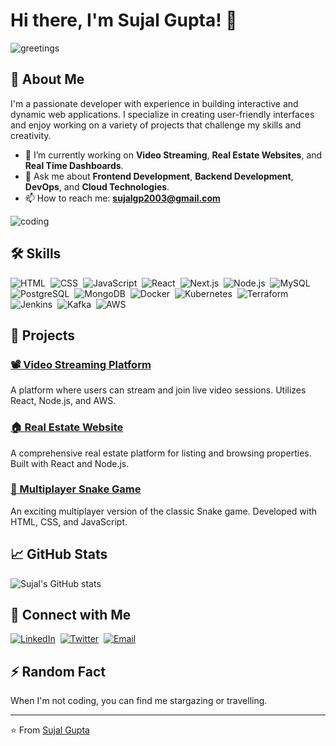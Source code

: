 # Hi there, I'm Sujal Gupta! 👋


![greetings](https://media.giphy.com/media/3ornk57KwDXf81rjWM/giphy.gif?cid=790b7611ssa0zanw2eoxjzuq52j47dh0nzv0pkesvkodqfq6&ep=v1_gifs_search&rid=giphy.gif&ct=g)


## 🚀 About Me

I'm a passionate developer with experience in building interactive and dynamic web applications. I specialize in creating user-friendly interfaces and enjoy working on a variety of projects that challenge my skills and creativity.

- 🌱 I’m currently working on **Video Streaming**, **Real Estate Websites**, and **Real Time Dashboards**.
- 💬 Ask me about **Frontend Development**, **Backend Development**, **DevOps**, and **Cloud Technologies**.
- 📫 How to reach me: **[sujalgp2003@gmail.com](mailto:sujalgp2003@gmail.com)**



![coding](https://media.giphy.com/media/3oKIPnAiaMCws8nOsE/giphy.gif?cid=790b7611pg8jwo23r3s0sh3f2625b2xyuakpp3kczysveuxw&ep=v1_gifs_search&rid=giphy.gif&ct=g)



## 🛠️ Skills

![HTML](https://img.shields.io/badge/-HTML-05122A?style=flat&logo=HTML5)&nbsp;
![CSS](https://img.shields.io/badge/-CSS-05122A?style=flat&logo=CSS3&logoColor=1572B6)&nbsp;
![JavaScript](https://img.shields.io/badge/-JavaScript-05122A?style=flat&logo=javascript)&nbsp;
![React](https://img.shields.io/badge/-React-05122A?style=flat&logo=react)&nbsp;
![Next.js](https://img.shields.io/badge/-Next.js-05122A?style=flat&logo=next.js)&nbsp;
![Node.js](https://img.shields.io/badge/-Node.js-05122A?style=flat&logo=node.js)&nbsp;
![MySQL](https://img.shields.io/badge/-MySQL-05122A?style=flat&logo=mysql)&nbsp;
![PostgreSQL](https://img.shields.io/badge/-PostgreSQL-05122A?style=flat&logo=postgresql)&nbsp;
![MongoDB](https://img.shields.io/badge/-MongoDB-05122A?style=flat&logo=mongodb)&nbsp;
![Docker](https://img.shields.io/badge/-Docker-05122A?style=flat&logo=docker)&nbsp;
![Kubernetes](https://img.shields.io/badge/-Kubernetes-05122A?style=flat&logo=kubernetes)&nbsp;
![Terraform](https://img.shields.io/badge/-Terraform-05122A?style=flat&logo=terraform)&nbsp;
![Jenkins](https://img.shields.io/badge/-Jenkins-05122A?style=flat&logo=jenkins)&nbsp;
![Kafka](https://img.shields.io/badge/-Kafka-05122A?style=flat&logo=apache-kafka)&nbsp;
![AWS](https://img.shields.io/badge/-AWS-05122A?style=flat&logo=amazon-aws)&nbsp;

## 🌟 Projects

### [📽️ Video Streaming Platform](https://github.com/sujal-98/videostreamer)
A platform where users can stream and join live video sessions. Utilizes React, Node.js, and AWS.

### [🏠 Real Estate Website](https://github.com/sujal-98/realestate)
A comprehensive real estate platform for listing and browsing properties. Built with React and Node.js.

### [🐍 Multiplayer Snake Game](https://github.com/sujal-98/snake-online)
An exciting multiplayer version of the classic Snake game. Developed with HTML, CSS, and JavaScript.

## 📈 GitHub Stats

![Sujal's GitHub stats](https://github-readme-stats.vercel.app/api?username=sujal-98&show_icons=true&theme=radical)

## 🔗 Connect with Me

[![LinkedIn](https://img.shields.io/badge/-LinkedIn-05122A?style=flat&logo=linkedin)](https://www.linkedin.com/in/sujal-gupta-117154247/)&nbsp;
[![Twitter](https://img.shields.io/badge/-Twitter-05122A?style=flat&logo=twitter)](https://x.com/sujalgupta1412)&nbsp;
[![Email](https://img.shields.io/badge/-Email-05122A?style=flat&logo=gmail)](mailto:sujalgp2003@gmail.com)&nbsp;

## ⚡ Random Fact

When I'm not coding, you can find me stargazing or travelling.

---

⭐️ From [Sujal Gupta](https://github.com/sujal-98)
